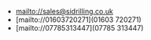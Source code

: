 - [mailto://sales@sidrilling.co.uk](sales@sidrilling.co.uk)
- [mailto://01603720271](01603 720271)
- [mailto://07785313447](07785 313447)
